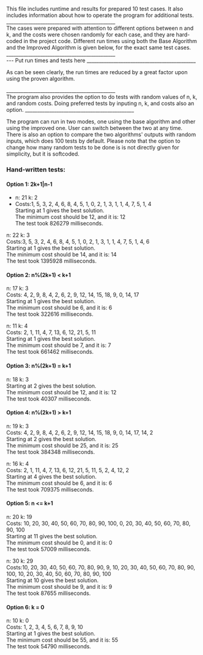 This file includes runtime and results for prepared 10 test cases.
It also includes information about how to operate the program for
additional tests.
_____________________________________________ <br>
The cases were prepared with attention to different options between n
and k, and the costs were chosen randomly for each case, and they are 
hard-coded in the project code. Different run times using both the
Base Algorithm and the Improved Algorithm is given below, for the
exact same test cases.
_____________________________________________ <br>
--- Put run times and tests here
_____________________________________________ <br>

As can be seen clearly, the run times are reduced by a
great factor upon using the proven algorithm.

_____________________________________________<br>
The program also provides the option to do tests with
random values of n, k, and random costs. Doing
preferred tests by inputing n, k, and costs also
an option.
_____________________________________________ <br>

The program can run in two modes, one using the base
algorithm and other using the improved one. User can switch
between the two at any time. There is also an option to
compare the two algorithms' outputs with random inputs,
which does 100 tests by default. Please note that the 
option to change how many random tests to be done is 
is not directly given for simplicity, but it is softcoded.


### Hand-written tests: 

#### Option 1: 2k+1|n-1
* n: 21 k: 2 <br>
* Costs:1, 5, 3, 2, 4, 6, 8, 4, 5, 1, 0, 2, 1, 3, 1, 1, 4, 7, 5, 1, 4 <br>
Starting at 1 gives the best solution. <br> 
The minimum cost should be 12, and it is: 12 <br>
The test took 826279 milliseconds. <br>

n: 22 k: 3 <br>
Costs:3, 5, 3, 2, 4, 6, 8, 4, 5, 1, 0, 2, 1, 3, 1, 1, 4, 7, 5, 1, 4, 6 <br>
Starting at 1 gives the best solution. <br>
The minimum cost should be 14, and it is: 14 <br>
The test took 1395928 milliseconds. <br>


#### Option 2: n%(2k+1) < k+1
n: 17 k: 3 <br>
Costs: 4, 2, 9, 8, 4, 2, 6, 2, 9, 12, 14, 15, 18, 9, 0, 14, 17 <br>
Starting at 1 gives the best solution. <br>
The minimum cost should be 6, and it is: 6 <br>
The test took 322616 milliseconds. <br>

n: 11 k: 4 <br> 
Costs: 2, 1, 11, 4, 7, 13, 6, 12, 21, 5, 11 <br>
Starting at 1 gives the best solution. <br>
The minimum cost should be 7, and it is: 7 <br>
The test took 661462 milliseconds. <br>

#### Option 3: n%(2k+1) = k+1
n: 18 k: 3 <br>
Starting at 2 gives the best solution.<br>
The minimum cost should be 12, and it is: 12 <br>
The test took 40307 milliseconds.<br>


#### Option 4: n%(2k+1) > k+1
n: 19 k: 3 <br>
Costs: 4, 2, 9, 8, 4, 2, 6, 2, 9, 12, 14, 15, 18, 9, 0, 14, 17, 14, 2 <br>
Starting at 2 gives the best solution.<br>
The minimum cost should be 25, and it is: 25 <br>
The test took 384348 milliseconds. <br>

n: 16 k: 4 <br>
Costs: 2, 1, 11, 4, 7, 13, 6, 12, 21, 5, 11, 5, 2, 4, 12, 2 <br>
Starting at 4 gives the best solution.<br>
The minimum cost should be 6, and it is: 6 <br>
The test took 709375 milliseconds. <br>

#### Option 5: n <= k+1

n: 20 k: 19 <br>
Costs: 10, 20, 30, 40, 50, 60, 70, 80, 90, 100, 0, 20, 30, 40, 50, 60, 70, 80, 90, 100 <br>
Starting at 11 gives the best solution. <br>
The minimum cost should be 0, and it is: 0 <br>
The test took 57009 milliseconds. <br>

n: 30 k: 29 <br>
Costs:10, 20, 30, 40, 50, 60, 70, 80, 90, 9, 10, 20, 30, 40, 50, 60, 70, 80, 90, 100, 10, 20, 30, 40, 50, 60, 70, 80, 90, 100 <br>
Starting at 10 gives the best solution. <br>
The minimum cost should be 9, and it is: 9 <br>
The test took 87655 milliseconds. <br>


#### Option 6: k = 0

n: 10 k: 0 <br>
Costs: 1, 2, 3, 4, 5, 6, 7, 8, 9, 10 <br>
Starting at 1 gives the best solution. <br>
The minimum cost should be 55, and it is: 55 <br>
The test took 54790 milliseconds. <br>
